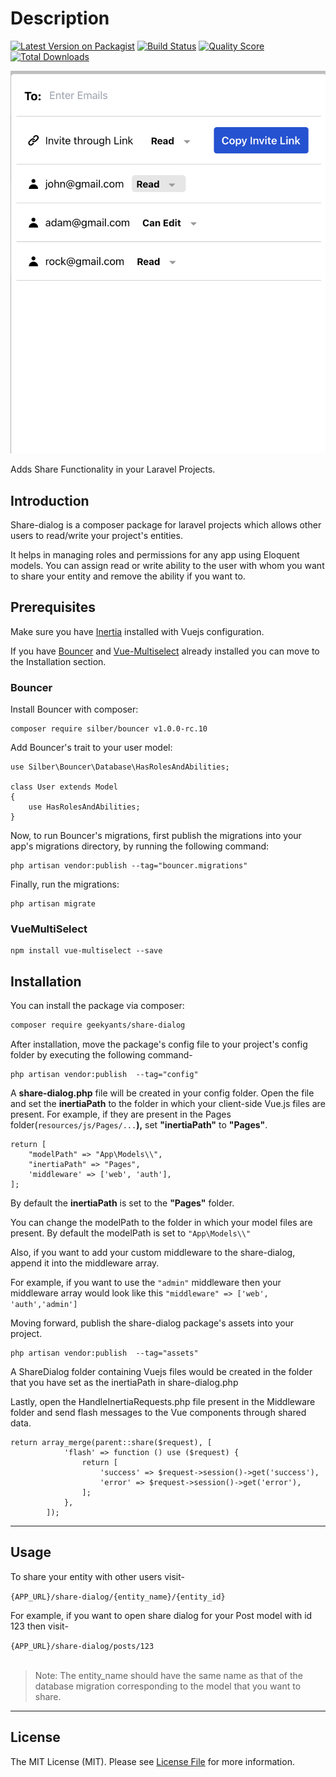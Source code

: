 # Description

[![Latest Version on Packagist](https://img.shields.io/packagist/v/geekyants/share-dialog.svg?style=flat-square)](https://packagist.org/packages/geekyants/share-dialog)
[![Build Status](https://img.shields.io/travis/geekyants/share-dialog/master.svg?style=flat-square)](https://travis-ci.org/geekyants/share-dialog)
[![Quality Score](https://img.shields.io/scrutinizer/g/geekyants/share-dialog.svg?style=flat-square)](https://scrutinizer-ci.com/g/geekyants/share-dialog)
[![Total Downloads](https://img.shields.io/packagist/dt/geekyants/share-dialog.svg?style=flat-square)](https://packagist.org/packages/geekyants/share-dialog)

![Mult-User-Todo](./public/images/share-dialog.png)

Adds Share Functionality in your Laravel Projects.

## Introduction

Share-dialog is a composer package for laravel projects which allows other users to read/write your project's entities.

It helps in managing roles and permissions for any app using Eloquent models. You can assign read or write ability to the user with whom you want to share your entity and remove the ability if you want to.

## Prerequisites

Make sure you have [Inertia]("https://inertiajs.com/") installed with Vuejs configuration.

If you have [Bouncer]("https://github.com/JosephSilber/bouncer") and [Vue-Multiselect]("https://vue-multiselect.js.org/") already installed you can move to the Installation section.

### Bouncer

Install Bouncer with composer:

```
composer require silber/bouncer v1.0.0-rc.10
```

Add Bouncer's trait to your user model:

```
use Silber\Bouncer\Database\HasRolesAndAbilities;

class User extends Model
{
    use HasRolesAndAbilities;
}
```

Now, to run Bouncer's migrations, first publish the migrations into your app's migrations directory, by running the following command:

```
php artisan vendor:publish --tag="bouncer.migrations"
```

Finally, run the migrations:

```
php artisan migrate
```

### VueMultiSelect

```
npm install vue-multiselect --save
```

## Installation

You can install the package via composer:

```bash
composer require geekyants/share-dialog
```

After installation, move the package's config file to your project's config folder by executing the following command-

```
php artisan vendor:publish  --tag="config"
```

A **share-dialog.php** file will be created in your config folder. Open the file and set the **inertiaPath** to the folder in which your client-side Vue.js files are present.
For example, if they are present in the Pages folder(`resources/js/Pages/...`**),** set **"inertiaPath"** to **"Pages"**.

```
return [
    "modelPath" => "App\Models\\",
    "inertiaPath" => "Pages",
    'middleware' => ['web', 'auth'],
];
```

By default the **inertiaPath** is set to the **"Pages"** folder.

You can change the modelPath to the folder in which your model files are present. By default the modelPath is set to `"App\Models\\"`

Also, if you want to add your custom middleware to the share-dialog, append it into the middleware array.

For example, if you want to use the `"admin"` middleware then your middleware array would look like this
`"middleware" => ['web', 'auth','admin']`

Moving forward, publish the share-dialog package's assets into your project.

```
php artisan vendor:publish  --tag="assets"
```

A ShareDialog folder containing Vuejs files would be created in the folder that you have set as the inertiaPath in share-dialog.php

Lastly, open the HandleInertiaRequests.php file present in the Middleware folder and send flash messages to the Vue components through shared data.

```
return array_merge(parent::share($request), [
            'flash' => function () use ($request) {
                return [
                    'success' => $request->session()->get('success'),
                    'error' => $request->session()->get('error'),
                ];
            },
        ]);
```

---

## Usage

To share your entity with other users visit-

`{APP_URL}/share-dialog/{entity_name}/{entity_id}`

For example, if you want to open share dialog for your Post model with id 123 then visit-

`{APP_URL}/share-dialog/posts/123`
<br><br>

> Note: The entity_name should have the same name as that of the database migration corresponding to the model that you want to share.

---

## License

The MIT License (MIT). Please see [License File](LICENSE.md) for more information.
